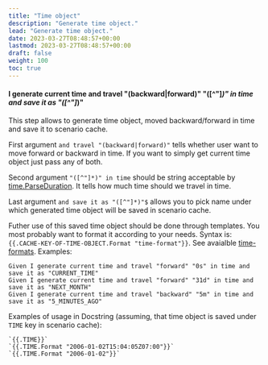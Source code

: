 ```yaml
---
title: "Time object"
description: "Generate time object."
lead: "Generate time object."
date: 2023-03-27T08:48:57+00:00
lastmod: 2023-03-27T08:48:57+00:00
draft: false
weight: 100
toc: true
---
```


#### I generate current time and travel "(backward|forward)" "([^"]*)" in time and save it as "([^"]*)"
This step allows to generate time object, moved backward/forward in time and save it to scenario cache.

First argument `and travel "(backward|forward)"` tells whether user want to move forward or backward in time. If you want to simply get current time object just pass any of both.

Second argument `"([^"]*)" in time` should be string acceptable by [time.ParseDuration](https://pkg.go.dev/time#ParseDuration). It tells how much time should we travel in time.

Last argument `and save it as "([^"]*)"$` allows you to pick name under which generated time object will be saved in scenario cache.

Futher use of this saved time object should be done through templates. You most probably want to format it according to your needs. Syntax is:
`{{.CACHE-KEY-OF-TIME-OBJECT.Format "time-format"}}`. See avaialble [time-formats](https://pkg.go.dev/time#pkg-constants).
Examples:
```gherkin
Given I generate current time and travel "forward" "0s" in time and save it as "CURRENT_TIME"
Given I generate current time and travel "forward" "31d" in time and save it as "NEXT_MONTH"
Given I generate current time and travel "backward" "5m" in time and save it as "5_MINUTES_AGO"
```

Examples of usage in Docstring (assuming, that time object is saved under `TIME` key in scenario cache):
```
`{{.TIME}}`
`{{.TIME.Format "2006-01-02T15:04:05Z07:00"}}`
`{{.TIME.Format "2006-01-02"}}`
```